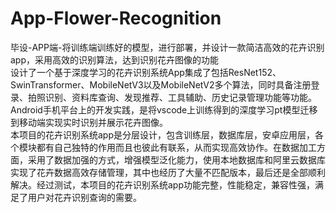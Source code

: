 # App-Flower-Recognition
毕设-APP端-将训练端训练好的模型，进行部署，并设计一款简洁高效的花卉识别app，采用高效的识别算法，达到识别花卉图像的功能<br>
设计了一个基于深度学习的花卉识别系统App集成了包括ResNet152、SwinTransformer、MobileNetV3以及MobileNetV2多个算法，同时具备注册登录、拍照识别、资料库查询、发现推荐、工具辅助、历史记录管理功能等功能。Android手机平台上的开发实践，是将vscode上训练得到的深度学习pt模型迁移到移动端实现实时识别并展示花卉图像。<br>
本项目的花卉识别系统app是分层设计，包含训练层，数据库层，安卓应用层，各个模块都有自己独特的作用而且也彼此有联系，从而实现高效协作。在数据加工方面，采用了数据加强的方式，增强模型泛化能力，使用本地数据库和阿里云数据库实现了花卉数据高效存储管理，其中也经历了大量不匹配版本，最后还是全部顺利解决。经过测试，本项目的花卉识别系统app功能完整，性能稳定，兼容性强，满足了用户对花卉识别查询的需要。
